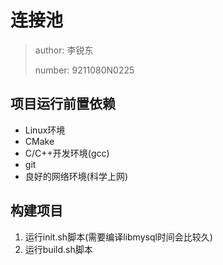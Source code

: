 # 连接池

> author: 李锐东
> 
> number: 9211080N0225
>

## 项目运行前置依赖

- Linux环境
- CMake
- C/C++开发环境(gcc)
- git
- 良好的网络环境(科学上网)

## 构建项目
1. 运行init.sh脚本(需要编译libmysql时间会比较久)
2. 运行build.sh脚本